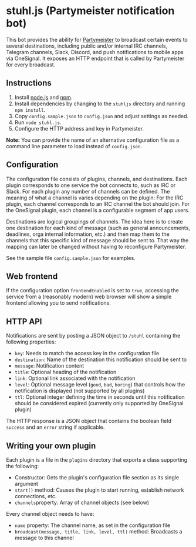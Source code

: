 # stuhl.js (Partymeister notification bot)

This bot provides the ability for [Partymeister](http://www.partymeister.org/) to broadcast certain events to several destinations, including public and/or internal IRC channels, Telegram channels, Slack, Discord, and push notifications to mobile apps via OneSignal. It exposes an HTTP endpoint that is called by Partymeister for every broadcast.

## Instructions

1. Install [node.js](https://github.com/joyent/node) and [npm](https://github.com/npm/npm).
2. Install dependencies by changing to the `stuhljs` directory and running `npm install`.
3. Copy `config.sample.json` to `config.json` and adjust settings as needed.
4. Run `node stuhl.js`.
5. Configure the HTTP address and key in Partymeister.

**Note:** You can provide the name of an alternative configuration file as a command line parameter to load instead of `config.json`.

## Configuration

The configuration file consists of plugins, channels, and destinations. Each plugin corresponds to one service the bot connects to, such as IRC or Slack. For each plugin any number of channels can be defined. The meaning of what a channel is varies depending on the plugin: For the IRC plugin, each channel corresponds to an IRC channel the bot should join. For the OneSignal plugin, each channel is a configurable segment of app users.

Destinations are logical groupings of channels. The idea here is to create one destination for each kind of message (such as general announcements, deadlines, orga internal information, etc.) and then map them to the channels that this specific kind of message should be sent to. That way the mapping can later be changed without having to reconfigure Partymeister.

See the sample file `config.sample.json` for examples.

## Web frontend

If the configuration option `frontendEnabled` is set to `true`, accessing the service from a (reasonably modern) web browser will show a simple frontend allowing you to send notifications.

## HTTP API

Notifications are sent by posting a JSON object to `/stuhl` containing the following properties:
* `key`: Needs to match the access key in the configuration file
* `destination`: Name of the destination this notification should be sent to
* `message`: Notification content
* `title`: Optional heading of the notification
* `link`: Optional link associated with the notification
* `level`: Optional message level (`good`, `bad`, `boring`) that controls how the notification is displayed (not supported by all plugins)
* `ttl`: Optional integer defining the time in seconds until this notification should be considered expired (currently only supported by OneSignal plugin)

The HTTP response is a JSON object that contains the boolean field `success` and an `error` string if applicable.

## Writing your own plugin

Each plugin is a file in the `plugins` directory that exports a class supporting the following:
* Constructor: Gets the plugin's configuration file section as its single argument
* `start()` method: Causes the plugin to start running, establish network connections, etc.
* `channels`property: Array of channel objects (see below)

Every channel object needs to have:
* `name` property: The channel name, as set in the configuration file
* `broadcast(message, title, link, level, ttl)` method: Broadcasts a message to this channel

